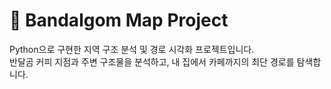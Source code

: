# 🐻 Bandalgom Map Project

Python으로 구현한 지역 구조 분석 및 경로 시각화 프로젝트입니다.  
반달곰 커피 지점과 주변 구조물을 분석하고, 내 집에서 카페까지의 최단 경로를 탐색합니다.
